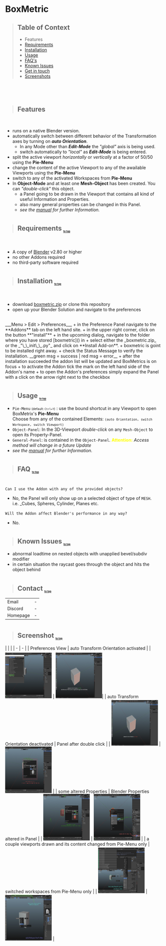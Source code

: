 # BoxMetric
<sub id="top"></sub>

>## Table of Context
>+ Features
>+ <a href="#require">Requirements</a>
>+ <a href="#install">Installation</a>
>+ <a href="#use">Usage</a>
>+ <a href="#faq">FAQ's</a>
>+ <a href="#issues">Known Issues</a>
>+ <a href="#contact">Get in touch</a>
>+ <a href="#screenshots">Screenshots</a>

#

<br />

>## Features

<br />

* runs on a native Blender version.
* automatically switch between different behavior of the Transformation axes by turning on _**auto Orientation**_.
    - In any Mode other than _**Edit-Mode**_ the _"global"_ axis is being used.
    - switch automatically to _"local"_ as _**Edit-Mode**_ is being entered.
* split the active viewport _horizontally_ or _vertically_ at a factor of 50/50 using the **Pie-Menu**
* change the content of the active Viewport to any of the awailable Viewports using the **Pie-Menu**
* switch to any of the activated Workspaces from **Pie-Menu**
* In **Object-Mode** and at least one **Mesh-Object** has been created. You can _"double-click"_ this object.
    - a Panel going to be drawn in the Viewport that contains all kind of useful Information and Properties.
    - also many general properties can be changed in this Panel.
    - _see the [manual](docs/manual.md) for further Information._

#

>## Requirements <sub style="font-size:8px"><a href="#top">to top</a></sub>
<sub id="require"></sub>
<br />

+ A copy of [Blender](https://www.blender.org/download/) v2.80 or higher
+ no other Addons required
+ no third-party software required

#

>## Installation <sub style="font-size:8px"><a href="#top">to top</a></sub>
<sub id="install"></sub>
<br />

+ download [boxmetric.zip]() or clone this repository
+ open up your Blender Solution and navigate to the preferences
<br />
___Menu > Edit > Preferences___
+ in the Preference Panel navigate to the **Addons** tab on the left hand site.
+ in the upper right corner, click on the button **"install"**
+ in the upcoming dialog, navigate to the folder where you have stored [boxmetric]() in
+ select either the _boxmetric.zip_ or the _"\_\_init\_\_.py"_ and click on **Install Add-on**.
+ boxmetric is goint to be installed right away.
+ check the Status Message to verify the installation. __green msg = success | red msg = error__ 
+ after the installation succeeded the addon list will be updated and BoxMetrics is on focus
+ to activate the Addon tick the mark on the left hand side of the Addon's name
+ to open the Addon's preferences simply expand the Panel with a click on the arrow right next to the checkbox

#

>## Usage <sub style="font-size:8px"><a href="#top">to top</a></sub>
<sub id="use"></sub>

+ `Pie-Menu` <span style="font-size:10px">(default: `Ctrl+Y`)</span> : use the bound shortcut in any Viewport to open BoxMetrix's **Pie-Menu**<br />Choose from any of the contained Elements: <span style="font-size:12px">`(auto Orientation, switch Workspace, switch Viewport)`</span>
+ `Object-Panel`: In the 3D-Viewport _double-click_ on any `Mesh-Object` to open its Property-Panel.
+ `General-Panel`: is contained in the `Object-Panel`. <span style="color:yellow;">**Attention:**</span> _Access method will change in a future Update_
+ _see the [manual](docs/manual.md) for further Information._

#

>## FAQ <sub style="font-size:8px"><a href="#top">to top</a></sub>
<sub id="faq"></sub>

#

`Can I use the Addon with any of the provided objects?`
- No, the Panel will only show up on a selected object of type of `MESH`.<br /> i.e. _Cubes, Spheres, Cylinder, Planes etc.

`Will the Addon affect Blender's performance in any way?`
- No.

#

>## Known Issues <sub style="font-size:8px"><a href="#top">to top</a></sub>
<sub id="issues"></sub>

* abnormal loadtime on nested objects with unapplied bevel/subdiv modifier
* in certain situation the raycast goes through the object and hits the object behind

#

>## Contact <sub style="font-size:8px"><a href="#top">to top</a></sub>
<sub id="contact"></sub>

|  |  |
| --- | -------|
| Email | - |
| Discord | - |
| Homepage | - |

#

>## Screenshot <sub style="font-size:8px"><a href="#top">to top</a></sub>
<sub id="screenshot"></sub>
| | |
| - | - |
| Preferences View | auto Transform Orientation activated |
| <img src="/images/early_stage/active_prefs.png" width="150px" height="150"> | <img src="images/early_stage/autoOrient.png" width="150px" height="150">|
| auto Transform Orientation deactivated | Panel after double click |
| <img src="images/early_stage/no_autoOrient.png" width="150px" height="150"> | <img src="images/early_stage/panel_active.png" width="150px" height="150"> |
| some altered Properties | Blender Properties altered in Panel |
| <img src="images/early_stage/panel_changings.png" width="150px" height="150"> | <img src="images/early_stage/prop_tuning.png" width="150px" height="150"> |
| a couple viewports drawn and its content changed from Pie-Menu only | switched workspaces from Pie-Menu only |
| <img src="images/early_stage/viewport_madness.png" width="150px" height="150"> | <img src="images/early_stage/workspaces.png" width="150px" height="150"> |
